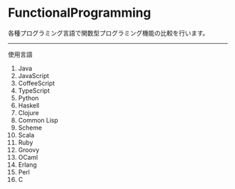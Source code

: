 FunctionalProgramming
==============

各種プログラミング言語で関数型プログラミング機能の比較を行います。

--------------

使用言語

1. Java
1. JavaScript
1. CoffeeScript
1. TypeScript
1. Python
1. Haskell
1. Clojure
1. Common Lisp
1. Scheme
1. Scala
1. Ruby
1. Groovy
1. OCaml
1. Erlang
1. Perl
1. C
